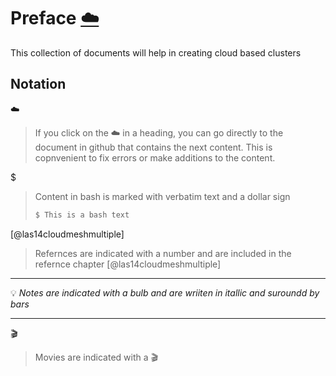 # Preface [:cloud:](https://github.com/cloudmesh/book/blob/master/cloud-clusters/preface.md)

This collection of documents will help in creating cloud based clusters


## Notation

:cloud:

> If you click on the :cloud: in a heading, you can go directly to the document in github that contains the next content. This is copnvenient to fix errors or make additions to the content.

$

> Content in bash is marked with verbatim text and a dollar sign
>
>  ```bash
>  $ This is a bash text
>  ```

[@las14cloudmeshmultiple]

> Refernces are indicated with a number and are included in the
> refernce chapter [@las14cloudmeshmultiple]

---

:bulb: *Notes are indicated with a bulb and are wriiten in itallic and suroundd by bars* 

---

:clapper:

> Movies are indicated with a :clapper:
